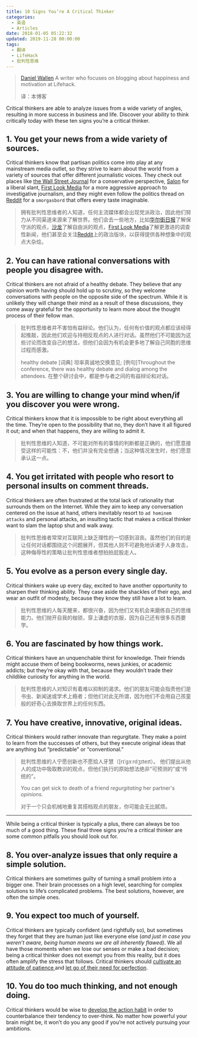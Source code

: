 ```yaml
---
title: 10 Signs You’re A Critical Thinker
categories:
  - 英语
  - Articles
date: 2018-01-05 05:22:32
updated: 2019-11-28 00:00:00
tags:
  - 翻译
  - LifeHack
  - 批判性思维
---
```


>  [Daniel Wallen](https://www.lifehack.org/author/daniel-wallen-2)
>  A writer who focuses on blogging about happiness and motivation at Lifehack. 
>
>  译：本博客

Critical thinkers are able to analyze issues from a wide variety of angles, resulting in more success in business and life. Discover your ability to think critically today with these ten signs you’re a critical thinker.

## 1. You get your news from a wide variety of sources.

Critical thinkers know that partisan politics come into play at any mainstream media outlet, so they strive to learn about the world from a variety of sources that offer different journalistic voices. They check out places like [the Wall Street Journal](http://www.wsj.com/) for a conservative perspective, [Salon](http://www.salon.com/) for a liberal slant, [First Look Media](https://www.firstlook.org/) for a more aggressive approach to investigative journalism, and they might even follow the politics thread on [Reddit](http://www.reddit.com/r/politics) for a `smorgasbord` that offers every taste imaginable.

> 拥有批判性思维者的人知道，任何主流媒体都会出现党派政治，因此他们努力从不同渠道来源来了解世界。他们会去一些地方，比如[华尔街日报](http://www.wsj.com/)了解保守派的观点，[沙龙](http://www.salon.com/)了解自由派的观点，[First Look Media](https://www.firstlook.org/)了解更激进的调查性新闻，他们甚至会关注[Reddit](http://www.reddit.com/r/politics)上的政治版块，以获得提供各种想象中的观点大杂烩。

## 2. You can have rational conversations with people you disagree with.

Critical thinkers are not afraid of a healthy debate. They believe that any opinion worth having should hold up to scrutiny, so they welcome conversations with people on the opposite side of the spectrum. While it is unlikely they will change their mind as a result of these discussions, they come away grateful for the opportunity to learn more about the thought process of their fellow man.

> 批判性思维者并不害怕有益辩论。他们认为，任何有价值的观点都应该经得起推敲，因此他们欢迎与持相反观点的人进行对话。虽然他们不可能因为这些讨论而改变自己的想法，但他们会因为有机会更多地了解自己同胞的思维过程而感激。
>
> healthy debate
> [词典]	坦率真诚地交换意见;
> [例句]Throughout the conference, there was healthy debate and dialog among the attendees.
> 在整个研讨会中，都是参与者之间的有益辩论和对话。

## 3. You are willing to change your mind when/if you discover you were wrong.

Critical thinkers know that it is impossible to be right about everything all the time. They’re open to the possibility that no, they don’t have it all figured it out; and when that happens, they are willing to admit it.

> 批判性思维的人知道，不可能对所有的事情的判断都是正确的，他们愿意接受这样的可能性：不，他们并没有完全想通；当这种情况发生时，他们愿意承认这一点。


## 4. You get irritated with people who resort to personal insults on comment threads.

Critical thinkers are often frustrated at the total lack of rationality that surrounds them on the Internet. While they aim to keep any conversation centered on the issue at hand, others inevitably resort to `ad hominem attacks` and personal attacks, an insulting tactic that makes a critical thinker want to slam the laptop shut and walk away.

> 批判性思维者常常对互联网上缺乏理性的一切感到沮丧。虽然他们的目的是让任何对话都围绕这个问题展开，但其他人则不可避免地诉诸于人身攻击，这种侮辱性的策略让批判性思维者想拍拍屁股走人。


## 5. You evolve as a person every single day.

Critical thinkers wake up every day, excited to have another opportunity to sharpen their thinking ability. They case aside the shackles of their ego, and wear an outfit of modesty, because they know they still have a lot to learn.

> 批判性思维的人每天醒来，都很兴奋，因为他们又有机会来磨练自己的思维能力。他们抛开自我的枷锁，穿上谦虚的衣服，因为自己还有很多东西要学。


## 6. You are fascinated by how things work.

Critical thinkers have an unquenchable thirst for knowledge. Their friends might accuse them of being bookworms, news junkies, or academic addicts; but they’re okay with that, because they wouldn’t trade their childlike curiosity for anything in the world.

> 批判性思维的人对知识有着难以抑制的渴求。他们的朋友可能会指责他们是书虫、新闻迷或学术上瘾者；但他们对此无所谓，因为他们不会用自己孩童般的好奇心去换取世界上的任何东西。

## 7. You have creative, innovative, original ideas.

Critical thinkers would rather innovate than regurgitate. They make a point to learn from the successes of others, but they execute original ideas that are anything but “predictable” or “conventional.”

> 批判性思维的人宁愿创新也不愿拾人牙慧（[rɪˈɡɜːrdʒɪteɪt）。 他们提出从他人的成功中吸取教训的观点，但他们执行的原始想法绝非“可预测的”或“传统的”。
>
> You can get sick to death of a friend *regurgitating* her partner's *opinions.*
>
> 对于一个只会机械地重复其搭档观点的朋友，你可能会无比腻烦。

---

While being a critical thinker is typically a plus, there can always be too much of a good thing. These final three signs you’re a critical thinker are some common pitfalls you should look out for.

## 8. You over-analyze issues that only require a simple solution.

Critical thinkers are sometimes guilty of turning a small problem into a bigger one. Their brain processes on a high level, searching for complex solutions to life’s complicated problems. The best solutions, however, are often the simple ones.

## 9. You expect too much of yourself.

Critical thinkers are typically confident (and rightfully so), but sometimes they forget that they are human just like everyone else (*and just in case you weren’t aware, being human means we are all inherently flawed)*. We all have those moments when we lose our senses or make a bad decision; being a critical thinker does not exempt you from this reality, but it does often amplify the stress that follows. Critical thinkers should [cultivate an attitude of patience ](http://www.lifehack.org/articles/lifestyle/8-ways-stay-calm-and-cool-how-more-patient-and-less-stressed.html)and [let go of their need for perfection](http://www.lifehack.org/articles/productivity/why-you-need-stop-demanding-perfection.html).

## 10. You do too much thinking, and not enough doing.

Critical thinkers would be wise to [develop the action habit](http://www.lifehack.org/articles/productivity/less-thinking-more-doing-develop-the-action-habit-today.html) in order to counterbalance their tendency to over-think. No matter how powerful your brain might be, it won’t do you any good if you’re not actively pursuing your ambitions.